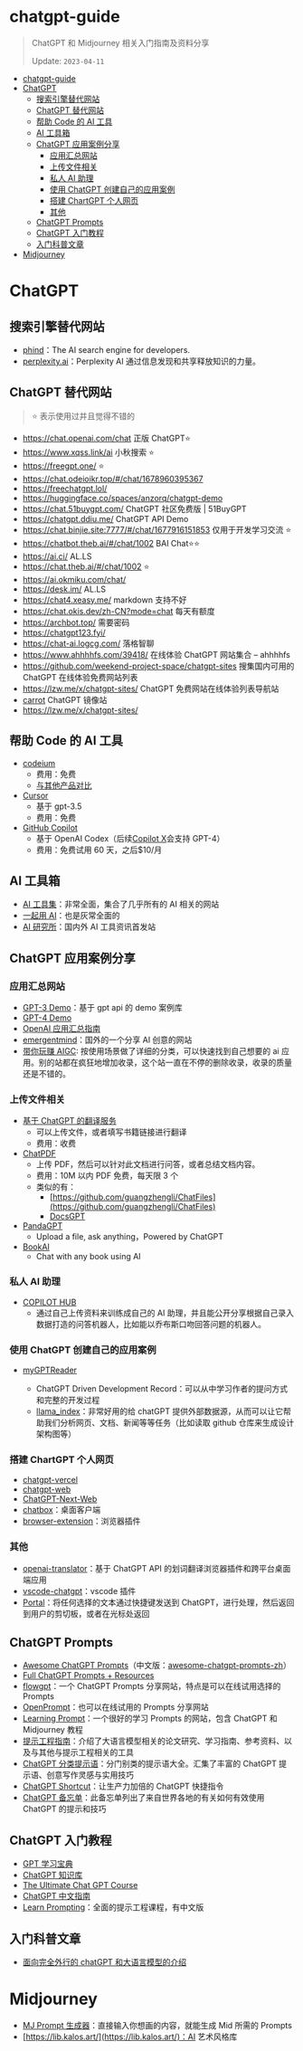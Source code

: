 # chatgpt-guide

> ChatGPT 和 Midjourney 相关入门指南及资料分享
>
> Update: `2023-04-11`

- [chatgpt-guide](#chatgpt-guide)
- [ChatGPT](#chatgpt)
  - [搜索引擎替代网站](#搜索引擎替代网站)
  - [ChatGPT 替代网站](#chatgpt-替代网站)
  - [帮助 Code 的 AI 工具](#帮助-code-的-ai-工具)
  - [AI 工具箱](#ai-工具箱)
  - [ChatGPT 应用案例分享](#chatgpt-应用案例分享)
    - [应用汇总网站](#应用汇总网站)
    - [上传文件相关](#上传文件相关)
    - [私人 AI 助理](#私人-ai-助理)
    - [使用 ChatGPT 创建自己的应用案例](#使用-chatgpt-创建自己的应用案例)
    - [搭建 ChartGPT 个人网页](#搭建-chartgpt-个人网页)
    - [其他](#其他)
  - [ChatGPT Prompts](#chatgpt-prompts)
  - [ChatGPT 入门教程](#chatgpt-入门教程)
  - [入门科普文章](#入门科普文章)
- [Midjourney](#midjourney)

# ChatGPT

## 搜索引擎替代网站

- [phind](https://www.phind.com/)：The AI search engine for developers.
- [perplexity.ai](https://www.perplexity.ai/)：Perplexity AI 通过信息发现和共享释放知识的力量。

## ChatGPT 替代网站

> ⭐ 表示使用过并且觉得不错的

- https://chat.openai.com/chat 正版 ChatGPT⭐
- https://www.xqss.link/ai 小秋搜索 ⭐
- https://freegpt.one/ ⭐
- https://chat.odeioikr.top/#/chat/1678960395367
- https://freechatgpt.lol/
- https://huggingface.co/spaces/anzorq/chatgpt-demo
- https://chat.51buygpt.com/ ChatGPT 社区免费版 | 51BuyGPT
- https://chatgpt.ddiu.me/ ChatGPT API Demo
- https://chat.binjie.site:7777/#/chat/1677916151853 仅用于开发学习交流 ⭐
- https://chatbot.theb.ai/#/chat/1002 BAI Chat⭐⭐
- https://ai.ci/ AL.LS
- https://chat.theb.ai/#/chat/1002 ⭐
- https://ai.okmiku.com/chat/
- https://desk.im/ AL.LS
- https://chat4.xeasy.me/ markdown 支持不好
- https://chat.okis.dev/zh-CN?mode=chat 每天有额度
- https://archbot.top/ 需要密码
- https://chatgpt123.fyi/
- https://chat-ai.logcg.com/ 落格智聊
- https://www.ahhhhfs.com/39418/ 在线体验 ChatGPT 网站集合 – ahhhhfs
- https://github.com/weekend-project-space/chatgpt-sites 搜集国内可用的 ChatGPT 在线体验免费网站列表
- https://lzw.me/x/chatgpt-sites/ ChatGPT 免费网站在线体验列表导航站
- [carrot](https://github.com/xx025/carrot) ChatGPT 镜像站
- https://lzw.me/x/chatgpt-sites/

## 帮助 Code 的 AI 工具

- [codeium](https://codeium.com/)
  - 费用：免费
  - [与其他产品对比](https://codeium.com/compare)
- [Cursor](https://www.cursor.so/)
  - 基于 gpt-3.5
  - 费用：免费
- [GitHub Copilot](https://github.com/features/copilot)
  - 基于 OpenAI Codex（后续[Copilot X](https://github.com/features/preview/copilot-x)会支持 GPT-4）
  - 费用：免费试用 60 天，之后$10/月

## AI 工具箱

- [AI 工具集](https://ai-bot.cn/)：非常全面，集合了几乎所有的 AI 相关的网站
- [一起用 AI](https://17yongai.com/)：也是灰常全面的
- [AI 研究所](https://www.aiyjs.com/)：国内外 AI 工具资讯首发站

## ChatGPT 应用案例分享

### 应用汇总网站

- [GPT-3 Demo](https://gpt3demo.com/)：基于 gpt api 的 demo 案例库
- [GPT-4 Demo](https://gpt4demo.com/)
- [OpenAI 应用汇总指南](https://www.mojidoc.com/05z7y-dd5pa7hu3zfmhnbngoeztyqcnq-00b)
- [emergentmind](https://www.emergentmind.com/)：国外的一个分享 AI 创意的网站
- [带你玩赚 AIGC](https://www.aigctoolkit.com/): 按使用场景做了详细的分类，可以快速找到自己想要的 ai 应用。别的站都在疯狂地增加收录，这个站一直在不停的删除收录，收录的质量还是不错的。

### 上传文件相关

- [基于 ChatGPT 的翻译服务](https://fsys.app/)
  - 可以上传文件，或者填写书籍链接进行翻译
  - 费用：收费
- [ChatPDF](https://www.chatpdf.com/)
  - 上传 PDF，然后可以针对此文档进行问答，或者总结文档内容。
  - 费用：10M 以内 PDF 免费，每天限 3 个
  - 类似的有：
    - [https://github.com/guangzhengli/ChatFiles](https://github.com/guangzhengli/ChatFiles)
    - [DocsGPT](https://github.com/arc53/DocsGPT)
- [PandaGPT](https://www.pandagpt.io/)
  - Upload a file, ask anything，Powered by ChatGPT
- [BookAI](https://www.bookai.chat/)
  - Chat with any book using AI

### 私人 AI 助理

- [COPILOT HUB](https://app.copilothub.co/home)
  - 通过自己上传资料来训练成自己的 AI 助理，并且能公开分享根据自己录入数据打造的问答机器人，比如能以乔布斯口吻回答问题的机器人。

### 使用 ChatGPT 创建自己的应用案例

- [myGPTReader](https://www.bmpi.dev/dev/chatgpt-development-notes/my-gpt-reader/)

  - ChatGPT Driven Development Record：可以从中学习作者的提问方式和完整的开发过程
  - [llama_index](https://github.com/jerryjliu/llama_index)：非常好用的给 chatGPT 提供外部数据源，从而可以让它帮助我们分析网页、文档、新闻等等任务（比如读取 github 仓库来生成设计架构图等）

### 搭建 ChartGPT 个人网页

- [chatgpt-vercel](https://github.com/ourongxing/chatgpt-vercel)
- [chatgpt-web](https://github.com/Chanzhaoyu/chatgpt-we)
- [ChatGPT-Next-Web](https://github.com/Yidadaa/ChatGPT-Next-Web)
- [chatbox](https://github.com/Bin-Huang/chatbox)：桌面客户端
- [browser-extension](https://github.com/TaxyAI/browser-extension)：浏览器插件

### 其他

- [openai-translator](https://github.com/yetone/openai-translator)：基于 ChatGPT API 的划词翻译浏览器插件和跨平台桌面端应用
- [vscode-chatgpt](https://github.com/gencay/vscode-chatgpt)：vscode 插件
- [Portal](https://github.com/lxfater/Portal)：将任何选择的文本通过快捷键发送到 ChatGPT，进行处理，然后返回到用户的剪切板，或者在光标处返回

## ChatGPT Prompts

- [Awesome ChatGPT Prompts](https://github.com/f/awesome-chatgpt-prompts)（中文版：[awesome-chatgpt-prompts-zh](https://github.com/PlexPt/awesome-chatgpt-prompts-zh)）
- [Full ChatGPT Prompts + Resources](https://enchanting-trader-463.notion.site/Full-ChatGPT-Prompts-Resources-8aa78bb226b7467ab59b70d2b27042e9)
- [flowgpt](https://flowgpt.com/)：一个 ChatGPT Prompts 分享网站，特点是可以在线试用选择的 Prompts
- [OpenPrompt](https://openprompt.co/)：也可以在线试用的 Prompts 分享网站
- [Learning Prompt](https://learningprompt.wiki/)：一个很好的学习 Prompts 的网站，包含 ChatGPT 和 Midjourney 教程
- [提示工程指南](https://www.promptingguide.ai/zh)：介绍了大语言模型相关的论文研究、学习指南、参考资料、以及与其他与提示工程相关的工具
- [ChatGPT 分类提示语](https://prompts.fresns.cn/)：分门别类的提示语大全。汇集了丰富的 ChatGPT 提示语、创意写作灵感与实用技巧
- [ChatGPT Shortcut](https://www.aishort.top/)：让生产力加倍的 ChatGPT 快捷指令
- [ChatGPT 备忘单](https://quickref.me/chatgpt)：此备忘单列出了来自世界各地的有关如何有效使用 ChatGPT 的提示和技巧

## ChatGPT 入门教程

- [GPT 学习宝典](https://gpt.candobear.com/)
- [ChatGPT 知识库](https://chatgpt.moyucm.xyz/)
- [The Ultimate Chat GPT Course](https://daotin.notion.site/The-Ultimate-Chat-GPT-Course-c5895cbb68aa4472b262a3a10407579a)
- [ChatGPT 中文指南](https://gitlab.com/awesomeai/awesome-chatgpt-zh)
- [Learn Prompting](https://learnprompting.org/)：全面的提示工程课程，有中文版

## 入门科普文章

- [面向完全外行的 chatGPT 和大语言模型的介绍](http://hemin.live/2023/04/15/%e9%9d%a2%e5%90%91%e5%ae%8c%e5%85%a8%e5%a4%96%e8%a1%8c%e7%9a%84chatgpt%e5%92%8c%e5%a4%a7%e8%af%ad%e8%a8%80%e6%a8%a1%e5%9e%8b%e7%9a%84%e4%bb%8b%e7%bb%8d/)

# Midjourney

- [MJ Prompt 生成器](https://yesu.tech/)：直接输入你想画的内容，就能生成 Mid 所需的 Prompts
- [https://lib.kalos.art/](https://lib.kalos.art/)：AI 艺术风格库
